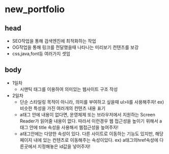 ﻿# new_portfolio

## head
- SEO작업을 통해 검색엔진에 최적화하는 작업
- OG작업을 통해 링크를 전달했을때 나타나는 미리보기 컨텐츠를 보강
- css,java,font등 여러가지 셋업

## body
- 1일차
  - 시맨틱 태그를 이용하여 의미있는 웹사이트 구조 작성
- 2일차
  - 단순 스타일링 목적이 아니라, 의미를 부여하고 싶을때 ul>li를 사용해주자! ex) 비슷한 특성을 가진 여러개의 컨텐츠 내용 표기
  - a태그 안에 내용이 없다면, 운영체제 또는 브라우저에서 지원하는 Screen Reader가 읽어줄 내용이 없다. 
    따라서 이런경우 웹 접근성을 높이기 위해서 a 태그 안에 title 속성을 사용해서 웹접근성을 높여주자!
  - a태그안에는 다양한 속성이 있다. 다른 사이트로 이동하는 기능도 있지만, 해당 페이지 내에 있는 컨텐츠로 이동해주는 속성이있다.
    ex) a태그의href속성에 다른곳에서 지정해놓은 id값을 넣어주자!
